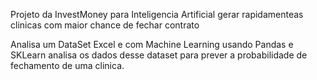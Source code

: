 Projeto da InvestMoney para Inteligencia Artificial gerar rapidamenteas clinicas com maior chance de fechar contrato

Analisa um DataSet Excel e com Machine Learning usando Pandas e SKLearn analisa os dados desse dataset para prever a probabilidade de fechamento de uma clinica.

